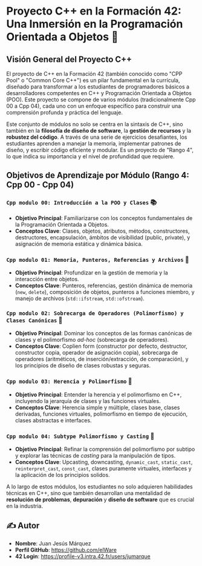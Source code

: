 # Proyecto C++ en la Formación 42: Una Inmersión en la Programación Orientada a Objetos 🚀

## Visión General del Proyecto C++

El proyecto de C++ en la Formación 42 (también conocido como "CPP Pool" o "Common Core C++") es un pilar fundamental en la currícula, diseñado para transformar a los estudiantes de programadores básicos a desarrolladores competentes en C++ y Programación Orientada a Objetos (POO). Este proyecto se compone de varios módulos (tradicionalmente Cpp 00 a Cpp 04), cada uno con un enfoque específico para construir una comprensión profunda y práctica del lenguaje.

Este conjunto de módulos no solo se centra en la sintaxis de C++, sino también en la **filosofía de diseño de software**, la **gestión de recursos** y la **robustez del código**. A través de una serie de ejercicios desafiantes, los estudiantes aprenden a manejar la memoria, implementar patrones de diseño, y escribir código eficiente y modular. Es un proyecto de "Rango 4", lo que indica su importancia y el nivel de profundidad que requiere.

## Objetivos de Aprendizaje por Módulo (Rango 4: Cpp 00 - Cpp 04)

### `Cpp modulo 00: Introducción a la POO y Clases` 📚
*   **Objetivo Principal**: Familiarizarse con los conceptos fundamentales de la Programación Orientada a Objetos.
*   **Conceptos Clave**: Clases, objetos, atributos, métodos, constructores, destructores, encapsulación, ámbitos de visibilidad (public, private), y asignación de memoria estática y dinámica básica.

### `Cpp modulo 01: Memoria, Punteros, Referencias y Archivos` 🧠
*   **Objetivo Principal**: Profundizar en la gestión de memoria y la interacción entre objetos.
*   **Conceptos Clave**: Punteros, referencias, gestión dinámica de memoria (`new`, `delete`), composición de objetos, punteros a funciones miembro, y manejo de archivos (`std::ifstream`, `std::ofstream`).

### `Cpp modulo 02: Sobrecarga de Operadores (Polimorfismo) y Clases Canónicas` 🧬
*   **Objetivo Principal**: Dominar los conceptos de las formas canónicas de clases y el polimorfismo *ad-hoc* (sobrecarga de operadores).
*   **Conceptos Clave**: Coplien form (constructor por defecto, destructor, constructor copia, operador de asignación copia), sobrecarga de operadores (aritméticos, de inserción/extracción, de comparación), y los principios de diseño de clases robustas y seguras.

### `Cpp modulo 03: Herencia y Polimorfismo` 🌳
*   **Objetivo Principal**: Entender la herencia y el polimorfismo en C++, incluyendo la jerarquía de clases y las funciones virtuales.
*   **Conceptos Clave**: Herencia simple y múltiple, clases base, clases derivadas, funciones virtuales, polimorfismo en tiempo de ejecución, clases abstractas e interfaces.

### `Cpp modulo 04: Subtype Polimorfismo y Casting` 👻
*   **Objetivo Principal**: Refinar la comprensión del polimorfismo por subtipo y explorar las técnicas de *casting* para la manipulación de tipos.
*   **Conceptos Clave**: Upcasting, downcasting, `dynamic_cast`, `static_cast`, `reinterpret_cast`, `const_cast`, clases puramente virtuales, interfaces y la aplicación de los principios solidos.

A lo largo de estos módulos, los estudiantes no solo adquieren habilidades técnicas en C++, sino que también desarrollan una mentalidad de **resolución de problemas**, **depuración** y **diseño de software** que es crucial en la industria.

## ✍️ Autor

*   **Nombre**: Juan Jesús Márquez
*   **Perfil GitHub**: https://github.com/elWare
*   **42 Login**: https://profile-v3.intra.42.fr/users/jumarque
